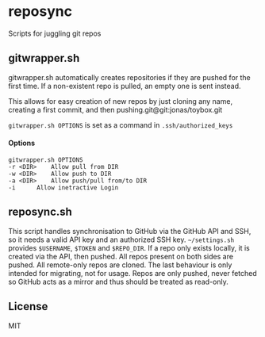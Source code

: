 # reposync

Scripts for juggling git repos

## gitwrapper.sh

gitwrapper.sh automatically creates repositories if they are pushed for the first time.
If a non-existent repo is pulled, an empty one is sent instead.

This allows for easy creation of new repos by just cloning any name, creating a first commit,
and then pushing.git@git:jonas/toybox.git

`gitwrapper.sh OPTIONS` is set as a command in `.ssh/authorized_keys`

#### Options

    gitwrapper.sh OPTIONS
    -r <DIR>	Allow pull from DIR
    -w <DIR>	Allow push to DIR
    -a <DIR>	Allow push/pull from/to DIR
    -i		Allow inetractive Login

## reposync.sh

This script handles synchronisation to GitHub via the GitHub API and SSH,
so it needs a valid API key and an authorized SSH key.
`~/settings.sh` provides `$USERNAME`, `$TOKEN` and `$REPO_DIR`.
If a repo only exists locally, it is created via the API, then pushed.
All repos present on both sides are pushed.
All remote-only repos are cloned.
The last behaviour is only intended for migrating, not for usage.
Repos are only pushed, never fetched so GitHub acts as a mirror and thus should be treated as read-only.

## License

MIT

